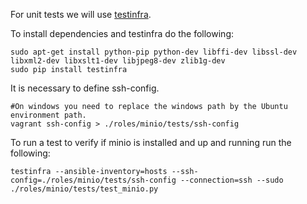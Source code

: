 For unit tests we will use [testinfra](https://github.com/philpep/testinfra).

To install dependencies and testinfra do the following: 
```
sudo apt-get install python-pip python-dev libffi-dev libssl-dev libxml2-dev libxslt1-dev libjpeg8-dev zlib1g-dev
sudo pip install testinfra
```

It is necessary to define ssh-config.
```
#On windows you need to replace the windows path by the Ubuntu environment path.
vagrant ssh-config > ./roles/minio/tests/ssh-config
```

To run a test to verify if minio is installed and up and running run the following:
```
testinfra --ansible-inventory=hosts --ssh-config=./roles/minio/tests/ssh-config --connection=ssh --sudo ./roles/minio/tests/test_minio.py
```
